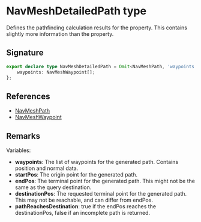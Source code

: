 # NavMeshDetailedPath type

Defines the pathfinding calculation results for the property. This contains slightly more information than the property.

## Signature

```typescript
export declare type NavMeshDetailedPath = Omit<NavMeshPath, 'waypoints'> & {
    waypoints: NavMeshWaypoint[];
};
```

## References

- [NavMeshPath](https://developers.meta.com/horizon-worlds/reference/2.0.0/navmesh_navmeshpath)
- [NavMeshWaypoint](https://developers.meta.com/horizon-worlds/reference/2.0.0/navmesh_navmeshwaypoint)

## Remarks

Variables:
- **waypoints**: The list of waypoints for the generated path. Contains position and normal data.
- **startPos**: The origin point for the generated path.
- **endPos**: The terminal point for the generated path. This might not be the same as the query destination.
- **destinationPos**: The requested terminal point for the generated path. This may not be reachable, and can differ from endPos.
- **pathReachesDestination**: true if the endPos reaches the destinationPos, false if an incomplete path is returned.